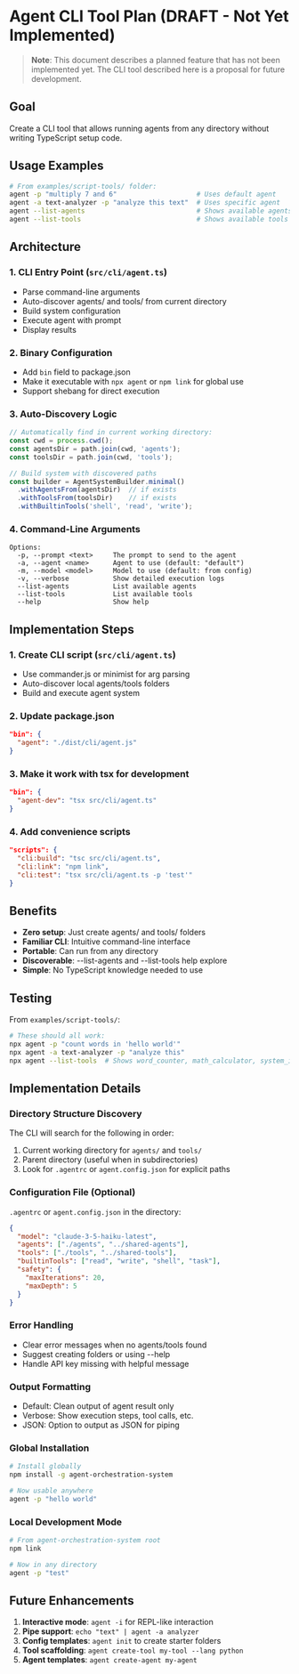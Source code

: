 # Agent CLI Tool Plan (DRAFT - Not Yet Implemented)

> **Note**: This document describes a planned feature that has not been implemented yet. The CLI tool described here is a proposal for future development.

## Goal
Create a CLI tool that allows running agents from any directory without writing TypeScript setup code.

## Usage Examples
```bash
# From examples/script-tools/ folder:
agent -p "multiply 7 and 6"                    # Uses default agent
agent -a text-analyzer -p "analyze this text"  # Uses specific agent
agent --list-agents                            # Shows available agents
agent --list-tools                             # Shows available tools
```

## Architecture

### 1. CLI Entry Point (`src/cli/agent.ts`)
- Parse command-line arguments
- Auto-discover agents/ and tools/ from current directory
- Build system configuration
- Execute agent with prompt
- Display results

### 2. Binary Configuration
- Add `bin` field to package.json
- Make it executable with `npx agent` or `npm link` for global use
- Support shebang for direct execution

### 3. Auto-Discovery Logic
```typescript
// Automatically find in current working directory:
const cwd = process.cwd();
const agentsDir = path.join(cwd, 'agents');
const toolsDir = path.join(cwd, 'tools');

// Build system with discovered paths
const builder = AgentSystemBuilder.minimal()
  .withAgentsFrom(agentsDir)  // if exists
  .withToolsFrom(toolsDir)    // if exists
  .withBuiltinTools('shell', 'read', 'write');
```

### 4. Command-Line Arguments
```
Options:
  -p, --prompt <text>     The prompt to send to the agent
  -a, --agent <name>      Agent to use (default: "default")
  -m, --model <model>     Model to use (default: from config)
  -v, --verbose           Show detailed execution logs
  --list-agents           List available agents
  --list-tools            List available tools
  --help                  Show help
```

## Implementation Steps

### 1. Create CLI script (`src/cli/agent.ts`)
- Use commander.js or minimist for arg parsing
- Auto-discover local agents/tools folders
- Build and execute agent system

### 2. Update package.json
```json
"bin": {
  "agent": "./dist/cli/agent.js"
}
```

### 3. Make it work with tsx for development
```json
"bin": {
  "agent-dev": "tsx src/cli/agent.ts"
}
```

### 4. Add convenience scripts
```json
"scripts": {
  "cli:build": "tsc src/cli/agent.ts",
  "cli:link": "npm link",
  "cli:test": "tsx src/cli/agent.ts -p 'test'"
}
```

## Benefits
- **Zero setup**: Just create agents/ and tools/ folders
- **Familiar CLI**: Intuitive command-line interface
- **Portable**: Can run from any directory
- **Discoverable**: --list-agents and --list-tools help explore
- **Simple**: No TypeScript knowledge needed to use

## Testing
From `examples/script-tools/`:
```bash
# These should all work:
npx agent -p "count words in 'hello world'"
npx agent -a text-analyzer -p "analyze this"
npx agent --list-tools  # Shows word_counter, math_calculator, system_info
```

## Implementation Details

### Directory Structure Discovery
The CLI will search for the following in order:
1. Current working directory for `agents/` and `tools/`
2. Parent directory (useful when in subdirectories)
3. Look for `.agentrc` or `agent.config.json` for explicit paths

### Configuration File (Optional)
`.agentrc` or `agent.config.json` in the directory:
```json
{
  "model": "claude-3-5-haiku-latest",
  "agents": ["./agents", "../shared-agents"],
  "tools": ["./tools", "../shared-tools"],
  "builtinTools": ["read", "write", "shell", "task"],
  "safety": {
    "maxIterations": 20,
    "maxDepth": 5
  }
}
```

### Error Handling
- Clear error messages when no agents/tools found
- Suggest creating folders or using --help
- Handle API key missing with helpful message

### Output Formatting
- Default: Clean output of agent result only
- Verbose: Show execution steps, tool calls, etc.
- JSON: Option to output as JSON for piping

### Global Installation
```bash
# Install globally
npm install -g agent-orchestration-system

# Now usable anywhere
agent -p "hello world"
```

### Local Development Mode
```bash
# From agent-orchestration-system root
npm link

# Now in any directory
agent -p "test"
```

## Future Enhancements
1. **Interactive mode**: `agent -i` for REPL-like interaction
2. **Pipe support**: `echo "text" | agent -a analyzer`
3. **Config templates**: `agent init` to create starter folders
4. **Tool scaffolding**: `agent create-tool my-tool --lang python`
5. **Agent templates**: `agent create-agent my-agent`